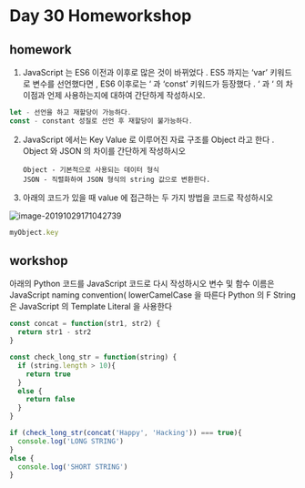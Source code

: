 # Day 30 Homeworkshop

## homework

1. JavaScript 는 ES6 이전과 이후로 많은 것이 바뀌었다 . ES5 까지는 ‘var’ 키워드로 변수를 선언했다면 , ES6 이후로는 ‘ 과 ‘const’ 키워드가 등장했다 . ‘ 과 ‘ 의 차이점과 언제 사용하는지에 대하여 간단하게 작성하시오.

  ```javascript
  let - 선언을 하고 재할당이 가능하다.
  const - constant 성질로 선언 후 재할당이 불가능하다.
  ```

  

2. JavaScript 에서는 Key Value 로 이루어진 자료 구조를 Object 라고 한다 . Object 와
   JSON 의 차이를 간단하게 작성하시오

   ```
   Object - 기본적으로 사용되는 데이터 형식
   JSON - 직렬화하여 JSON 형식의 string 값으로 변환한다.
   ```

   

3. 아래의 코드가 있을 때 value 에 접근하는 두 가지 방법을 코드로 작성하시오

![image-20191029171042739](../../../AppData/Roaming/Typora/typora-user-images/image-20191029171042739.png)

```javascript
myObject.key
```



## workshop


아래의 Python 코드를 JavaScript 코드로 다시 작성하시오
변수 및 함수 이름은 JavaScript naming convention( lowerCamelCase 을 따른다
Python 의 F String 은 JavaScript 의 Template Literal 을 사용한다

```javascript
const concat = function(str1, str2) {
  return str1 - str2
}

const check_long_str = function(string) {
  if (string.length > 10){
    return true
  }
  else {
    return false
  }
}

if (check_long_str(concat('Happy', 'Hacking')) === true){
  console.log('LONG STRING')
}
else {
  console.log('SHORT STRING')
}
```

